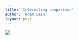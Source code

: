 ```yaml
---
title: 'Interesting comparison'
author: 'Noam Sain'
layout: post
---
```


[![](http://1.bp.blogspot.com/_8aN4krk1nsk/SuNE_asmqwI/AAAAAAAAARI/9Z1iHyG28sI/s400/Mail+Attachment.jpeg)](http://1.bp.blogspot.com/_8aN4krk1nsk/SuNE_asmqwI/AAAAAAAAARI/9Z1iHyG28sI/s1600-h/Mail+Attachment.jpeg)